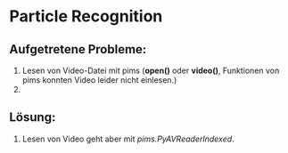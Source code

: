 # Particle Recognition

## Aufgetretene Probleme:
1. Lesen von Video-Datei mit pims (**open()** oder **video()**, Funktionen von pims konnten Video leider nicht einlesen.)
2. 
## Lösung:
1. Lesen von Video geht aber mit *pims.PyAVReaderIndexed*.
